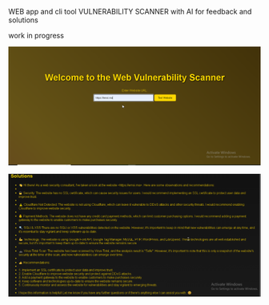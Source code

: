 WEB app and cli tool  VULNERABILITY SCANNER with AI for feedback and solutions 
 
 work in progress




![Alt text](<2024-01-01 04_20_37-.png>)

![Alt text](<hh.png>)